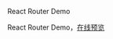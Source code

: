 React Router Demo

React Router Demo，[在线预览](https://dunizb.github.io/CodeTest/project/React-Router-Demo)
